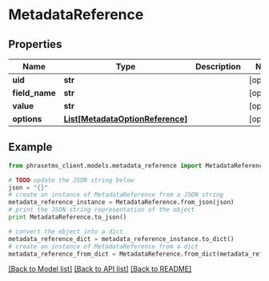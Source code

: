 # MetadataReference

## Properties

| Name           | Type                                                            | Description | Notes      |
| -------------- | --------------------------------------------------------------- | ----------- | ---------- |
| **uid**        | **str**                                                         |             | [optional] |
| **field_name** | **str**                                                         |             | [optional] |
| **value**      | **str**                                                         |             | [optional] |
| **options**    | [**List[MetadataOptionReference]**](MetadataOptionReference.md) |             | [optional] |

## Example

```python
from phrasetms_client.models.metadata_reference import MetadataReference

# TODO update the JSON string below
json = "{}"
# create an instance of MetadataReference from a JSON string
metadata_reference_instance = MetadataReference.from_json(json)
# print the JSON string representation of the object
print MetadataReference.to_json()

# convert the object into a dict
metadata_reference_dict = metadata_reference_instance.to_dict()
# create an instance of MetadataReference from a dict
metadata_reference_from_dict = MetadataReference.from_dict(metadata_reference_dict)
```

[[Back to Model list]](../README.md#documentation-for-models) [[Back to API list]](../README.md#documentation-for-api-endpoints) [[Back to README]](../README.md)
